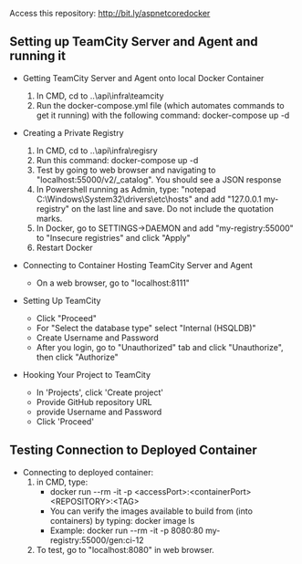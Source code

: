 Access this repository: http://bit.ly/aspnetcoredocker

## Setting up TeamCity Server and Agent and running it

- Getting TeamCity Server and Agent onto local Docker Container
    1) In CMD, cd to ..\api\infra\teamcity
    2) Run the docker-compose.yml file (which automates commands to get it running) with the following command: docker-compose up -d

- Creating a Private Registry
    1) In CMD, cd to ..\api\infra\regisry
    2) Run this command: docker-compose up -d
    3) Test by going to web browser and navigating to "localhost:55000/v2/_catalog". You should see a JSON response
    4) In Powershell running as Admin, type: "notepad C:\Windows\System32\drivers\etc\hosts" and add "127.0.0.1 my-registry" on the last
       line and save. Do not include the quotation marks.
    5) In Docker, go to SETTINGS->DAEMON and add "my-registry:55000" to "Insecure registries" and click "Apply"
    6) Restart Docker
    
- Connecting to Container Hosting TeamCity Server and Agent
    - On a web browser, go to "localhost:8111"

- Setting Up TeamCity
    - Click "Proceed"
    - For "Select the database type" select "Internal (HSQLDB)"
    - Create Username and Password
    - After you login, go to "Unauthorized" tab and click "Unauthorize", then click "Authorize"
  
- Hooking Your Project to TeamCity
    - In 'Projects', click 'Create project'
    - Provide GitHub repository URL
    - provide Username and Password
    - Click 'Proceed'

## Testing Connection to Deployed Container
- Connecting to deployed container:
    1) in CMD, type: 
        - docker run --rm -it -p \<accessPort>:\<containerPort> \<REPOSITORY>:\<TAG>
        - You can verify the images available to build from (into containers) by typing: docker image ls
        - Example: docker run --rm -it -p 8080:80 my-registry:55000/gen:ci-12
    2) To test, go to "localhost:8080" in web browser.
